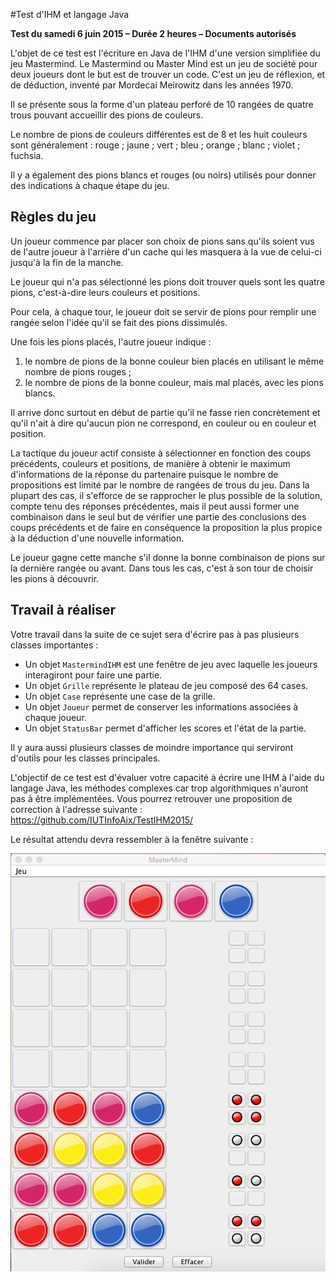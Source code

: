#Test d'IHM et langage Java

**Test du samedi 6 juin 2015 – Durée 2 heures – Documents autorisés**

L'objet de ce test est l'écriture en Java de l'IHM d'une version simplifiée du jeu Mastermind. Le Mastermind ou Master Mind est un jeu de société pour deux joueurs dont le but est de trouver un code. C'est un jeu de réflexion, et de déduction, inventé par Mordecai Meirowitz dans les années 1970.

Il se présente sous la forme d'un plateau perforé de 10 rangées de quatre trous pouvant accueillir des pions de couleurs.

Le nombre de pions de couleurs différentes est de 8 et les huit couleurs sont généralement : rouge ; jaune ; vert ; bleu ; orange ; blanc ; violet ; fuchsia.

Il y a également des pions blancs et rouges (ou noirs) utilisés pour donner des indications à chaque étape du jeu.

## Règles du jeu

Un joueur commence par placer son choix de pions sans qu'ils soient vus de l'autre joueur à l'arrière d'un cache qui les masquera à la vue de celui-ci jusqu'à la fin de la manche.

Le joueur qui n'a pas sélectionné les pions doit trouver quels sont les quatre pions, c'est-à-dire leurs couleurs et positions.

Pour cela, à chaque tour, le joueur doit se servir de pions pour remplir une rangée selon l'idée qu'il se fait des pions dissimulés.

Une fois les pions placés, l'autre joueur indique :

1. le nombre de pions de la bonne couleur bien placés en utilisant le même nombre de pions rouges ;
2. le nombre de pions de la bonne couleur, mais mal placés, avec les pions blancs.

Il arrive donc surtout en début de partie qu'il ne fasse rien concrètement et qu'il n'ait à dire qu'aucun pion ne correspond, en couleur ou en couleur et position.

La tactique du joueur actif consiste à sélectionner en fonction des coups précédents, couleurs et positions, de manière à obtenir le maximum d'informations de la réponse du partenaire puisque le nombre de propositions est limité par le nombre de rangées de trous du jeu. Dans la plupart des cas, il s'efforce de se rapprocher le plus possible de la solution, compte tenu des réponses précédentes, mais il peut aussi former une combinaison dans le seul but de vérifier une partie des conclusions des coups précédents et de faire en conséquence la proposition la plus propice à la déduction d'une nouvelle information.

Le joueur gagne cette manche s'il donne la bonne combinaison de pions sur la dernière rangée ou avant. Dans tous les cas, c'est à son tour de choisir les pions à découvrir.

## Travail à réaliser
Votre travail dans la suite de ce sujet sera d'écrire pas à pas plusieurs classes importantes :
- Un objet `MastermindIHM` est une fenêtre de jeu avec laquelle les joueurs interagiront pour faire une partie.
- Un objet `Grille` représente le plateau de jeu composé des 64 cases.
- Un objet `Case` représente une case de la grille.
- Un objet `Joueur` permet de conserver les informations associées à chaque joueur.
- Un objet `StatusBar` permet d'afficher les scores et l'état de la partie.


Il y aura aussi plusieurs classes de moindre importance qui serviront d'outils pour les classes principales.

L'objectif de ce test est d'évaluer votre capacité à écrire une IHM à l'aide du langage Java, les méthodes complexes 
car trop algorithmiques n'auront pas à être implémentées. Vous pourrez retrouver une proposition de correction à l'adresse suivante : https://github.com/IUTInfoAix/TestIHM2015/

Le résultat attendu devra ressembler à la fenêtre suivante :

![IHM](screenshoot.png)
